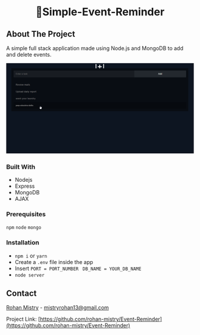 


<br />
<p align="center">
<!--
  <a href="https://github.com/othneildrew/Best-README-Template">
    <img src="images/logo.png" alt="Logo" width="80" height="80">
  </a> -->

  <h1 align="center">📅Simple-Event-Reminder</h1>
<!--
  <p align="center">
    <br />
    <a href="https://github.com/othneildrew/Best-README-Template"><strong>Explore the docs »</strong></a>
    <br />
    <br />
    <a href="https://github.com/othneildrew/Best-README-Template">View Demo</a>
    ·
    <a href="https://github.com/othneildrew/Best-README-Template/issues">Report Bug</a>
    ·
    <a href="https://github.com/othneildrew/Best-README-Template/issues">Request Feature</a>
  </p>
  -->
</p>


<!-- ABOUT THE PROJECT -->
## About The Project

A simple full stack application made using Node.js and MongoDB to add and delete events.  


![dashboard](doc/img/dashboard.png)



### Built With

- Nodejs
- Express
- MongoDB
- AJAX



### Prerequisites

`npm` `node` `mongo`




### Installation

- `npm i` or `yarn`
-  Create a `.env` file inside the app
-  Insert  `PORT = PORT_NUMBER ` `DB_NAME = YOUR_DB_NAME`
- `node server`




<!-- CONTACT -->
## Contact

[Rohan Mistry](https://www.linkedin.com/in/rohan-mistry-826714180/) - mistryrohan13@gmail.com

Project Link: [https://github.com/rohan-mistry/Event-Reminder](https://github.com/rohan-mistry/Event-Reminder)






